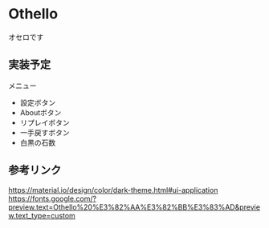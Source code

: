# Othello
オセロです

## 実装予定
メニュー
- 設定ボタン
- Aboutボタン
- リプレイボタン
- 一手戻すボタン
- 白黒の石数

## 参考リンク
https://material.io/design/color/dark-theme.html#ui-application
https://fonts.google.com/?preview.text=Othello%20%E3%82%AA%E3%82%BB%E3%83%AD&preview.text_type=custom
